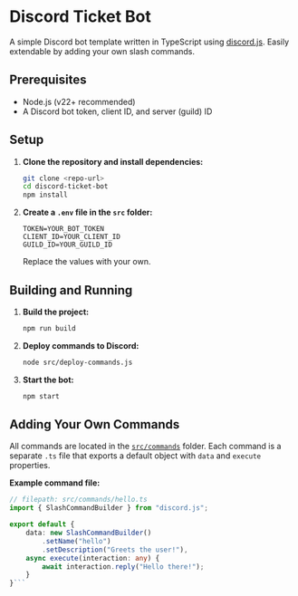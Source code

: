 # Discord Ticket Bot

A simple Discord bot template written in TypeScript using [discord.js](https://discord.js.org/). Easily extendable by adding your own slash commands.

## Prerequisites

- Node.js (v22+ recommended)
- A Discord bot token, client ID, and server (guild) ID

## Setup

1. **Clone the repository and install dependencies:**
   ```sh
   git clone <repo-url>
   cd discord-ticket-bot
   npm install
   ```

2. **Create a `.env` file in the `src` folder:**
   ```
   TOKEN=YOUR_BOT_TOKEN
   CLIENT_ID=YOUR_CLIENT_ID
   GUILD_ID=YOUR_GUILD_ID
   ```
   Replace the values with your own.

## Building and Running

1. **Build the project:**
   ```sh
   npm run build
   ```

2. **Deploy commands to Discord:**
   ```sh
   node src/deploy-commands.js
   ```

3. **Start the bot:**
   ```sh
   npm start
   ```

## Adding Your Own Commands

All commands are located in the [`src/commands`](src/commands) folder. Each command is a separate `.ts` file that exports a default object with `data` and `execute` properties.

**Example command file:**

```typescript
// filepath: src/commands/hello.ts
import { SlashCommandBuilder } from "discord.js";

export default {
    data: new SlashCommandBuilder()
        .setName("hello")
        .setDescription("Greets the user!"),
    async execute(interaction: any) {
        await interaction.reply("Hello there!");
    }
}```
